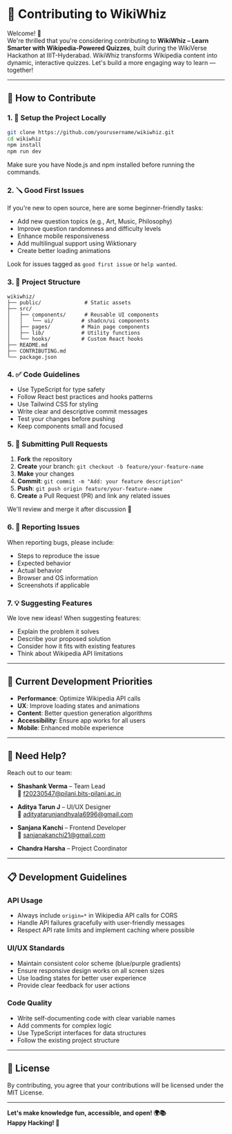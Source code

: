 
# 🤝 Contributing to WikiWhiz

Welcome! 🎉  
We're thrilled that you're considering contributing to **WikiWhiz – Learn Smarter with Wikipedia-Powered Quizzes**, built during the WikiVerse Hackathon at IIIT-Hyderabad. WikiWhiz transforms Wikipedia content into dynamic, interactive quizzes. Let's build a more engaging way to learn — together!

---

## 🚀 How to Contribute

### 1. 🔧 Setup the Project Locally

```bash
git clone https://github.com/yourusername/wikiwhiz.git
cd wikiwhiz
npm install
npm run dev
```

Make sure you have Node.js and npm installed before running the commands.

### 2. 🪛 Good First Issues

If you're new to open source, here are some beginner-friendly tasks:

- Add new question topics (e.g., Art, Music, Philosophy)
- Improve question randomness and difficulty levels  
- Enhance mobile responsiveness
- Add multilingual support using Wiktionary
- Create better loading animations

Look for issues tagged as `good first issue` or `help wanted`.

### 3. 📁 Project Structure

```
wikiwhiz/
├── public/              # Static assets
├── src/
│   ├── components/      # Reusable UI components
│   │   └── ui/         # shadcn/ui components
│   ├── pages/          # Main page components
│   ├── lib/            # Utility functions
│   └── hooks/          # Custom React hooks
├── README.md
├── CONTRIBUTING.md
└── package.json
```

### 4. ✅ Code Guidelines

- Use TypeScript for type safety
- Follow React best practices and hooks patterns
- Use Tailwind CSS for styling
- Write clear and descriptive commit messages
- Test your changes before pushing
- Keep components small and focused

### 5. 🧪 Submitting Pull Requests

1. **Fork** the repository
2. **Create** your branch: `git checkout -b feature/your-feature-name`
3. **Make** your changes
4. **Commit**: `git commit -m "Add: your feature description"`
5. **Push**: `git push origin feature/your-feature-name`
6. **Create** a Pull Request (PR) and link any related issues

We'll review and merge it after discussion 🚀

### 6. 🐛 Reporting Issues

When reporting bugs, please include:
- Steps to reproduce the issue
- Expected behavior
- Actual behavior
- Browser and OS information
- Screenshots if applicable

### 7. 💡 Suggesting Features

We love new ideas! When suggesting features:
- Explain the problem it solves
- Describe your proposed solution
- Consider how it fits with existing features
- Think about Wikipedia API limitations

---

## 🎯 Current Development Priorities

- **Performance**: Optimize Wikipedia API calls
- **UX**: Improve loading states and animations  
- **Content**: Better question generation algorithms
- **Accessibility**: Ensure app works for all users
- **Mobile**: Enhanced mobile experience

---

## 🙋 Need Help?

Reach out to our team:

- **Shashank Verma** – Team Lead  
  📧 f20230547@pilani.bits-pilani.ac.in

- **Aditya Tarun J** – UI/UX Designer  
  📧 adityatarunjandhyala6996@gmail.com

- **Sanjana Kanchi** – Frontend Developer  
  📧 sanjanakanchi21@gmail.com

- **Chandra Harsha** – Project Coordinator

---

## 📋 Development Guidelines

### API Usage
- Always include `origin=*` in Wikipedia API calls for CORS
- Handle API failures gracefully with user-friendly messages
- Respect API rate limits and implement caching where possible

### UI/UX Standards
- Maintain consistent color scheme (blue/purple gradients)
- Ensure responsive design works on all screen sizes
- Use loading states for better user experience
- Provide clear feedback for user actions

### Code Quality
- Write self-documenting code with clear variable names
- Add comments for complex logic
- Use TypeScript interfaces for data structures
- Follow the existing project structure

---

## 📜 License

By contributing, you agree that your contributions will be licensed under the MIT License.

---

**Let's make knowledge fun, accessible, and open! 🌍📚**  
**Happy Hacking! 💙**
